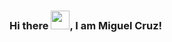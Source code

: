 ### Hi there <img src="https://raw.githubusercontent.com/MartinHeinz/MartinHeinz/master/wave.gif" width="30px">, I am Miguel Cruz!

<!--
**miguelangelcruzA/miguelangelcruzA** is a ✨ _special_ ✨ repository because its `README.md` (this file) appears on your GitHub profile.

Here are some ideas to get you started:

- 🔭 I’m currently working on ...
- 🌱 I’m currently learning ...
- 👯 I’m looking to collaborate on ...
- 🤔 I’m looking for help with ...
- 💬 Ask me about ...
- 📫 How to reach me: ...
- 😄 Pronouns: ...
- ⚡ Fun fact: ...
-->
